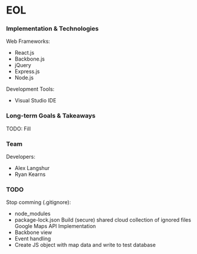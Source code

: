 # EOL

### Implementation & Technologies

Web Frameworks:
- React.js
- Backbone.js
- jQuery
- Express.js
- Node.js

Development Tools:
- Visual Studio IDE

### Long-term Goals & Takeaways

TODO: Fill

### Team

Developers:
- Alex Langshur
- Ryan Kearns

### TODO

Stop comming (.gitignore):
- node_modules
- package-lock.json
Build (secure) shared cloud collection of ignored files
Google Maps API Implementation
- Backbone view
- Event handling
- Create JS object with map data and write to test database
